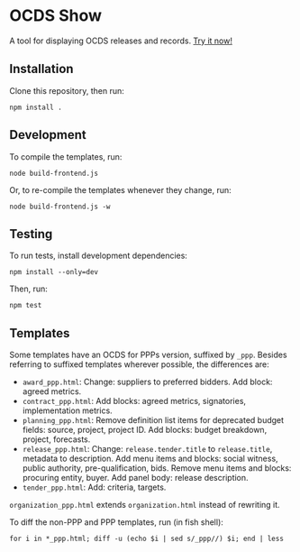 # OCDS Show

A tool for displaying OCDS releases and records. [Try it now!](https://open-contracting.github.io/ocds-show/)

## Installation

Clone this repository, then run:

    npm install .

## Development

To compile the templates, run:

    node build-frontend.js

Or, to re-compile the templates whenever they change, run:

    node build-frontend.js -w

## Testing

To run tests, install development dependencies:

    npm install --only=dev

Then, run:

    npm test

## Templates

Some templates have an OCDS for PPPs version, suffixed by `_ppp`. Besides referring to suffixed templates wherever possible, the differences are:

* `award_ppp.html`: Change: suppliers to preferred bidders. Add block: agreed metrics.
* `contract_ppp.html`: Add blocks: agreed metrics, signatories, implementation metrics.
* `planning_ppp.html`: Remove definition list items for deprecated budget fields: source, project, project ID. Add blocks: budget breakdown, project, forecasts.
* `release_ppp.html`: Change: `release.tender.title` to `release.title`, metadata to description. Add menu items and blocks: social witness, public authority, pre-qualification, bids. Remove menu items and blocks: procuring entity, buyer. Add panel body: release description.
* `tender_ppp.html`: Add: criteria, targets.

`organization_ppp.html` extends `organization.html` instead of rewriting it.

To diff the non-PPP and PPP templates, run (in fish shell):

    for i in *_ppp.html; diff -u (echo $i | sed s/_ppp//) $i; end | less
